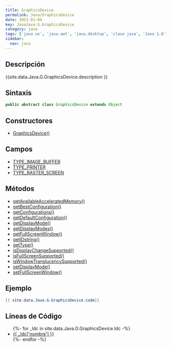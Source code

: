 ```yaml
---
title: GraphicsDevice
permalink: Java/GraphicsDevice
date: 2021-01-04
key: JavaJava.G.GraphicsDevice
category: java
tags: ['java se', 'java.awt', 'java.desktop', 'clase java', 'Java 1.0']
sidebar: 
  nav: java
---
```


## Descripción
{{site.data.Java.G.GraphicsDevice.description }}

## Sintaxis
~~~java
public abstract class GraphicsDevice extends Object
~~~

## Constructores
* [GraphicsDevice()](/Java/GraphicsDevice/GraphicsDevice/)

## Campos
* [TYPE_IMAGE_BUFFER](/Java/GraphicsDevice/TYPE_IMAGE_BUFFER)
* [TYPE_PRINTER](/Java/GraphicsDevice/TYPE_PRINTER)
* [TYPE_RASTER_SCREEN](/Java/GraphicsDevice/TYPE_RASTER_SCREEN)

## Métodos
* [getAvailableAcceleratedMemory()](/Java/GraphicsDevice/getAvailableAcceleratedMemory)
* [getBestConfiguration()](/Java/GraphicsDevice/getBestConfiguration)
* [getConfigurations()](/Java/GraphicsDevice/getConfigurations)
* [getDefaultConfiguration()](/Java/GraphicsDevice/getDefaultConfiguration)
* [getDisplayMode()](/Java/GraphicsDevice/getDisplayMode)
* [getDisplayModes()](/Java/GraphicsDevice/getDisplayModes)
* [getFullScreenWindow()](/Java/GraphicsDevice/getFullScreenWindow)
* [getIDstring()](/Java/GraphicsDevice/getIDstring)
* [getType()](/Java/GraphicsDevice/getType)
* [isDisplayChangeSupported()](/Java/GraphicsDevice/isDisplayChangeSupported)
* [isFullScreenSupported()](/Java/GraphicsDevice/isFullScreenSupported)
* [isWindowTranslucencySupported()](/Java/GraphicsDevice/isWindowTranslucencySupported)
* [setDisplayMode()](/Java/GraphicsDevice/setDisplayMode)
* [setFullScreenWindow()](/Java/GraphicsDevice/setFullScreenWindow)

## Ejemplo
~~~java
{{ site.data.Java.G.GraphicsDevice.code}}
~~~

## Líneas de Código
<ul>
{%- for _ldc in site.data.Java.G.GraphicsDevice.ldc -%}
   <li>
       <a href="{{_ldc['url'] }}">{{ _ldc['nombre'] }}</a>
   </li>
{%- endfor -%}
</ul>
